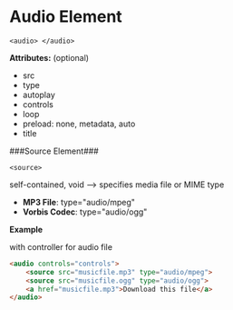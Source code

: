 # Audio Element

`<audio> </audio>`

**Attributes:** (optional)

- src
- type 
- autoplay 
- controls
- loop
- preload: none, metadata, auto
- title 

###Source Element###

`<source>`

self-contained, void --> specifies media file or MIME type
- **MP3 File**: type="audio/mpeg"
- **Vorbis Codec**: type="audio/ogg"


**Example**

with controller for audio  file

```html
<audio controls="controls">
    <source src="musicfile.mp3" type="audio/mpeg">
    <source src="musicfile.ogg" type="audio/ogg">
    <a href="musicfile.mp3">Download this file</a>
</audio>
```

